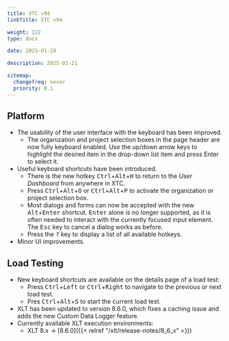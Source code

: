 ```yaml
---
title: XTC v94
linkTitle: XTC v94

weight: 122
type: docs

date: 2025-01-20

description: 2025-01-21

sitemap:
  changefreq: never
  priority: 0.1
---
```


## Platform

* The usability of the user interface with the keyboard has been improved.
    * The organization and project selection boxes in the page header are now fully keyboard enabled. Use the up/down arrow keys to highlight the desired item in the drop-down list item and press Enter to select it.
* Useful keyboard shortcuts have been introduced.
    * There is the new hotkey <kbd>Ctrl</kbd>+<kbd>Alt</kbd>+<kbd>H</kbd> to return to the *User Dashboard* from anywhere in XTC.
    * Press <kbd>Ctrl</kbd>+<kbd>Alt</kbd>+<kbd>O</kbd> or <kbd>Ctrl</kbd>+<kbd>Alt</kbd>+<kbd>P</kbd> to activate the organization or project selection box.
    * Most dialogs and forms can now be accepted with the new <kbd>Alt</kbd>+<kbd>Enter</kbd> shortcut. <kbd>Enter</kbd> alone is no longer supported, as it is often needed to interact with the currently focused input element. The <kbd>Esc</kbd> key to cancel a dialog works as before.
    * Press the <kbd>?</kbd> key to display a list of all available hotkeys.
* Minor UI improvements.


## Load Testing

* New keyboard shortcuts are available on the details page of a load test:
    * Press <kbd>Ctrl</kbd>+<kbd>Left</kbd> or <kbd>Ctrl</kbd>+<kbd>Right</kbd> to navigate to the previous or next load test.
    * Pres <kbd>Ctrl</kbd>+<kbd>Alt</kbd>+<kbd>S</kbd> to start the current load test.
* XLT has been updated to version 8.6.0, which fixes a caching issue and adds the new Custom Data Logger feature.
* Currently available XLT execution environments:
    * XLT 8.x → [8.6.0]({{< relref "/xlt/release-notes/8_6_x" >}})

